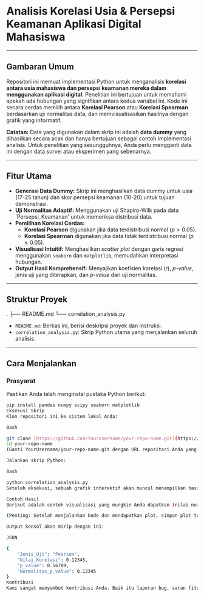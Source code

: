 # Analisis Korelasi Usia & Persepsi Keamanan Aplikasi Digital Mahasiswa

---

## Gambaran Umum

Repositori ini memuat implementasi Python untuk menganalisis **korelasi antara usia mahasiswa dan persepsi keamanan mereka dalam menggunakan aplikasi digital**. Penelitian ini bertujuan untuk memahami apakah ada hubungan yang signifikan antara kedua variabel ini. Kode ini secara cerdas memilih antara **Korelasi Pearson** atau **Korelasi Spearman** berdasarkan uji normalitas data, dan memvisualisasikan hasilnya dengan grafik yang informatif.

**Catatan:** Data yang digunakan dalam skrip ini adalah **data dummy** yang dihasilkan secara acak dan hanya bertujuan sebagai contoh implementasi analisis. Untuk penelitian yang sesungguhnya, Anda perlu mengganti data ini dengan data survei atau eksperimen yang sebenarnya.

---

## Fitur Utama

* **Generasi Data Dummy:** Skrip ini menghasilkan data dummy untuk usia (17-25 tahun) dan skor persepsi keamanan (10-20) untuk tujuan demonstrasi.
* **Uji Normalitas Adaptif:** Menggunakan uji Shapiro-Wilk pada data 'Persepsi_Keamanan' untuk memeriksa distribusi data.
* **Pemilihan Korelasi Cerdas:**
    * **Korelasi Pearson** digunakan jika data terdistribusi normal ($p > 0.05$).
    * **Korelasi Spearman** digunakan jika data tidak terdistribusi normal ($p \le 0.05$).
* **Visualisasi Intuitif:** Menghasilkan *scatter plot* dengan garis regresi menggunakan `seaborn` dan `matplotlib`, memudahkan interpretasi hubungan.
* **Output Hasil Komprehensif:** Menyajikan koefisien korelasi ($r$), *p-value*, jenis uji yang diterapkan, dan *p-value* dari uji normalitas.

---

## Struktur Proyek

.
├── README.md
└── correlation_analysis.py


* `README.md`: Berkas ini, berisi deskripsi proyek dan instruksi.
* `correlation_analysis.py`: Skrip Python utama yang menjalankan seluruh analisis.

---

## Cara Menjalankan

### Prasyarat

Pastikan Anda telah menginstal pustaka Python berikut:

```bash
pip install pandas numpy scipy seaborn matplotlib
Eksekusi Skrip
Klon repositori ini ke sistem lokal Anda:

Bash

git clone [https://github.com/YourUsername/your-repo-name.git](https://github.com/YourUsername/your-repo-name.git)
cd your-repo-name
(Ganti YourUsername/your-repo-name.git dengan URL repositori Anda yang sebenarnya.)

Jalankan skrip Python:

Bash

python correlation_analysis.py
Setelah eksekusi, sebuah grafik interaktif akan muncul menampilkan hasil korelasi, dan ringkasan analisis akan dicetak langsung ke konsol Anda.

Contoh Hasil
Berikut adalah contoh visualisasi yang mungkin Anda dapatkan (nilai numerik dapat bervariasi karena data dummy):

(Penting: Setelah menjalankan kode dan mendapatkan plot, simpan plot tersebut sebagai correlation_plot_example.png di direktori yang sama dengan README.md dan correlation_analysis.py, lalu ganti URL gambar di atas agar gambar muncul di README Anda.)

Output konsol akan mirip dengan ini:

JSON

{
    "Jenis_Uji": "Pearson",
    "Nilai_Korelasi": 0.12345,
    "p_value": 0.56789,
    "Normalitas_p_value": 0.12345
}
Kontribusi
Kami sangat menyambut kontribusi Anda. Baik itu laporan bug, saran fitur, atau pull request, silakan berinteraksi dengan kami.
